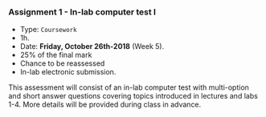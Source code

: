 <a name="task_01"></a>

### **Assignment 1** - In-lab computer test I

* Type: `Coursework`
* 1h.
* Date: **Friday, October 26th-2018** (Week 5).
* 25% of the final mark
* Chance to be reassessed
* In-lab electronic submission.

This assessment will consist of an in-lab computer test with multi-option
and short answer questions covering topics introduced in lectures and labs
1-4. More details will be provided during class in advance.

